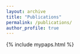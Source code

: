 ```yaml
---
layout: archive
title: "Publications"
permalink: /publications/
author_profile: true
---
```


{% include mypaps.html %}
